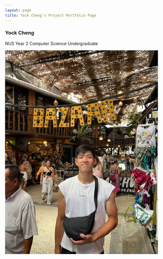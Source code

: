 ```yaml
---
layout: page
title: Yock Cheng's Project Portfolio Page
---
```


### Yock Cheng

NUS Year 2 Computer Science Undergraduate

![picture](../images/yockcheng.png)
